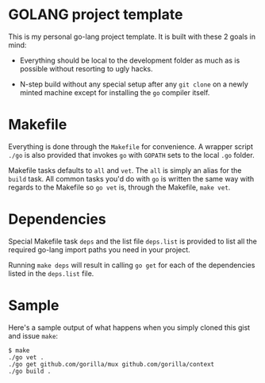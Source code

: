 
# GOLANG project template

This is my personal go-lang project template.
It is built with these 2 goals in mind:

* Everything should be local to the development folder as much as is possible without
  resorting to ugly hacks.

* N-step build without any special setup after any `git clone` on a newly minted machine
  except for installing the `go` compiler itself.

# Makefile

Everything is done through the `Makefile` for convenience. A wrapper script `./go` is also
provided that invokes `go` with `GOPATH` sets to the local `.go` folder.

Makefile tasks defaults to `all` and `vet`. The `all` is simply an alias for the `build`
task. All common tasks you'd do with `go` is written the same way with regards to the
Makefile so `go vet` is, through the Makefile, `make vet`.

# Dependencies

Special Makefile task `deps` and the list file `deps.list` is provided to list all the
required go-lang import paths you need in your project.

Running `make deps` will result in calling `go get` for each of the dependencies listed in
the `deps.list` file.

# Sample

Here's a sample output of what happens when you simply cloned this gist and issue `make`:

```
$ make
./go vet .
./go get github.com/gorilla/mux github.com/gorilla/context
./go build .
```

